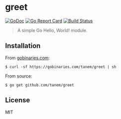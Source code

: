 # greet

[![GoDoc](https://godoc.org/github.com/tanem/greet?status.svg)](https://godoc.org/github.com/tanem/greet)
[![Go Report Card](https://goreportcard.com/badge/github.com/tanem/greet)](https://goreportcard.com/report/github.com/tanem/greet)
[![Build Status](https://img.shields.io/travis/tanem/greet/master.svg?style=flat-square)](https://travis-ci.org/tanem/greet)

> A simple Go Hello, World! module.

## Installation

From [gobinaries.com](https://gobinaries.com):

```
$ curl -sf https://gobinaries.com/tanem/greet | sh
```

From source:

```
$ go get github.com/tanem/greet
```

## License

MIT